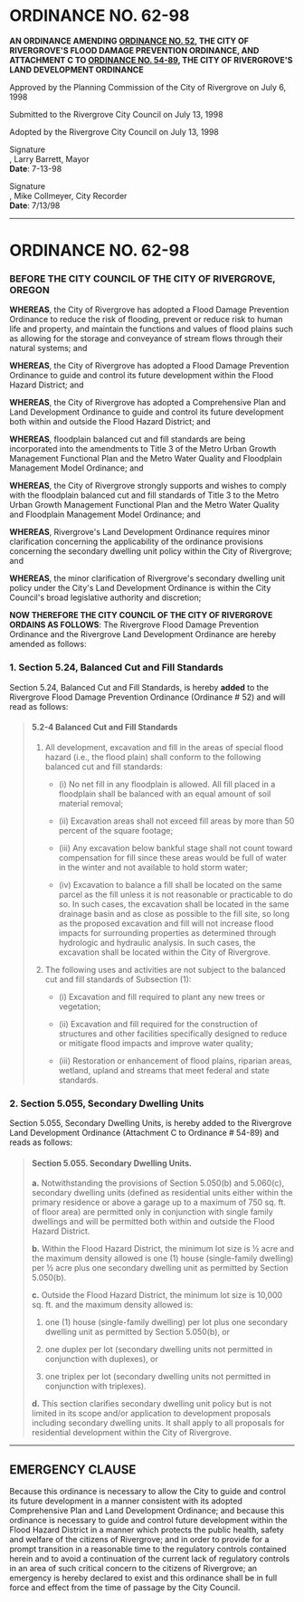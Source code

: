 # ORDINANCE NO. 62-98

**AN ORDINANCE AMENDING [ORDINANCE NO. 52](../ordinances/1987-Ord-52-Flood.md), THE CITY OF RIVERGROVE'S FLOOD DAMAGE PREVENTION ORDINANCE, AND ATTACHMENT C TO [ORDINANCE NO. 54-89](../ordinances/1989-Ord-54-89C-Land-Development.md), THE CITY OF RIVERGROVE'S LAND DEVELOPMENT ORDINANCE**

Approved by the Planning Commission of the City of Rivergrove on <span class="form-field-filled" data-tooltip="Field filled in on source doc">July 6, 1998</span>

Submitted to the Rivergrove City Council on <span class="form-field-filled" data-tooltip="Field filled in on source doc">July 13, 1998</span>

Adopted by the Rivergrove City Council on <span class="form-field-filled" data-tooltip="Field filled in on source doc">July 13, 1998</span>

<span class="signature-mark" aria-label="Signature" data-tooltip="Signature present in original document">Signature</span><br>, Larry Barrett, Mayor  
**Date**: <span class="form-field-filled" data-tooltip="Field filled in on source doc">7-13-98</span>  

<span class="signature-mark" aria-label="Signature" data-tooltip="Signature present in original document">Signature</span><br>, Mike Collmeyer, City Recorder  
**Date**: <span class="form-field-filled" data-tooltip="Field filled in on source doc">7/13/98</span>  

---

# ORDINANCE NO. 62-98

### BEFORE THE CITY COUNCIL OF THE CITY OF RIVERGROVE, OREGON

**WHEREAS**, the City of Rivergrove has adopted a Flood Damage Prevention Ordinance to reduce the risk of flooding, prevent or reduce risk to human life and property, and maintain the functions and values of flood plains such as allowing for the storage and conveyance of stream flows through their natural systems; and

**WHEREAS**, the City of Rivergrove has adopted a Flood Damage Prevention Ordinance to guide and control its future development within the Flood Hazard District; and

**WHEREAS**, the City of Rivergrove has adopted a Comprehensive Plan and Land Development Ordinance to guide and control its future development both within and outside the Flood Hazard District; and

**WHEREAS**, floodplain balanced cut and fill standards are being incorporated into the amendments to Title 3 of the Metro Urban Growth Management Functional Plan and the Metro Water Quality and Floodplain Management Model Ordinance; and

**WHEREAS**, the City of Rivergrove strongly supports and wishes to comply with the floodplain balanced cut and fill standards of Title 3 to the Metro Urban Growth Management Functional Plan and the Metro Water Quality and Floodplain Management Model Ordinance; and

**WHEREAS**, Rivergrove's Land Development Ordinance requires minor clarification concerning the applicability of the ordinance provisions concerning the secondary dwelling unit policy within the City of Rivergrove; and

**WHEREAS**, the minor clarification of Rivergrove's secondary dwelling unit policy under the City's Land Development Ordinance is within the City Council's broad legislative authority and discretion;

**NOW THEREFORE THE CITY COUNCIL OF THE CITY OF RIVERGROVE ORDAINS AS FOLLOWS**: The Rivergrove Flood Damage Prevention Ordinance and the Rivergrove Land Development Ordinance are hereby amended as follows:

### 1. Section 5.24, Balanced Cut and Fill Standards

Section 5.24, Balanced Cut and Fill Standards, is hereby **added** to the Rivergrove Flood Damage Prevention Ordinance (Ordinance # 52) and will read as follows:

> #### 5.2-4 Balanced Cut and Fill Standards
>
> 1. All development, excavation and fill in the areas of special flood hazard (i.e., the flood plain) shall conform to the following balanced cut and fill standards:
>
>    - (i) No net fill in any floodplain is allowed. All fill placed in a floodplain shall be balanced with an equal amount of soil material removal;
>
>    - (ii) Excavation areas shall not exceed fill areas by more than 50 percent of the square footage;
>
>    - (iii) Any excavation below bankful stage shall not count toward compensation for fill since these areas would be full of water in the winter and not available to hold storm water;
>
>    - (iv) Excavation to balance a fill shall be located on the same parcel as the fill unless it is not reasonable or practicable to do so. In such cases, the excavation shall be located in the same drainage basin and as close as possible to the fill site, so long as the proposed excavation and fill will not increase flood impacts for surrounding properties as determined through hydrologic and hydraulic analysis. In such cases, the excavation shall be located within the City of Rivergrove.
>
> 2. The following uses and activities are not subject to the balanced cut and fill standards of Subsection (1):
>
>    - (i) Excavation and fill required to plant any new trees or vegetation;
>
>    - (ii) Excavation and fill required for the construction of structures and other facilities specifically designed to reduce or mitigate flood impacts and improve water quality;
>
>    - (iii) Restoration or enhancement of flood plains, riparian areas, wetland, upland and streams that meet federal and state standards.

### 2. Section 5.055, Secondary Dwelling Units

Section 5.055, Secondary Dwelling Units, is hereby added to the Rivergrove Land Development Ordinance (Attachment C to Ordinance # 54-89) and reads as follows:

> #### Section 5.055. Secondary Dwelling Units.
>
> **a.** Notwithstanding the provisions of Section 5.050(b) and 5.060(c), secondary dwelling units (defined as residential units either within the primary residence or above a garage up to a maximum of 750 sq. ft. of floor area) are permitted only in conjunction with single family dwellings and will be permitted both within and outside the Flood Hazard District.
>
> **b.** Within the Flood Hazard District, the minimum lot size is ½ acre and the maximum density allowed is one (1) house (single-family dwelling) per ½ acre plus one secondary dwelling unit as permitted by Section 5.050(b).
>
> **c.** Outside the Flood Hazard District, the minimum lot size is 10,000 sq. ft. and the maximum density allowed is:
>
> 1.  one (1) house (single-family dwelling) per lot plus one secondary dwelling unit as permitted by Section 5.050(b), or
>
> 2.  one duplex per lot (secondary dwelling units not permitted in conjunction with duplexes), or
>
> 3.  one triplex per lot (secondary dwelling units not permitted in conjunction with triplexes).
>
> **d.** This section clarifies secondary dwelling unit policy but is not limited in its scope and/or application to development proposals including secondary dwelling units. It shall apply to all proposals for residential development within the City of Rivergrove.

---

## EMERGENCY CLAUSE

Because this ordinance is necessary to allow the City to guide and control its future development in a manner consistent with its adopted Comprehensive Plan and Land Development Ordinance; and because this ordinance is necessary to guide and control future development within the Flood Hazard District in a manner which protects the public health, safety and welfare of the citizens of Rivergrove; and in order to provide for a prompt transition in a reasonable time to the regulatory controls contained herein and to avoid a continuation of the current lack of regulatory controls in an area of such critical concern to the citizens of Rivergrove; an emergency is hereby declared to exist and this ordinance shall be in full force and effect from the time of passage by the City Council.
